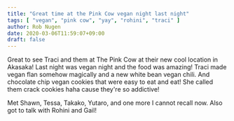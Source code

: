 ```yaml
---
title: "Great time at the Pink Cow vegan night last night"
tags: [ "vegan", "pink cow", "yay", "rohini", "traci" ]
author: Rob Nugen
date: 2020-03-06T11:59:07+09:00
draft: false
---
```


Great to see Traci and them at The Pink Cow at their new cool location
in Akasaka!  Last night was vegan night and the food was amazing!
Traci made vegan flan somehow magically and a new white bean vegan
chili.  And chocolate chip vegan cookies that were easy to eat and
eat!  She called them crack cookies haha cause they're so addictive!

Met Shawn, Tessa, Takako, Yutaro, and one more I cannot recall now.
Also got to talk with Rohini and Gail!
